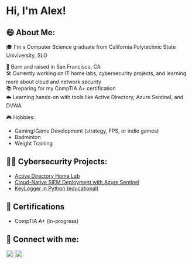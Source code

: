 <h1>Hi, I'm Alex! </h1> 

<h2>😄 About Me:</h2>
🎓 I'm a Computer Science graduate from California Polytechnic State Univiversity, SLO  

🌆 Born and raised in San Francisco, CA  
🛠️ Currently working on IT home labs, cybersecurity projects, and learning more about cloud and network security  
📚 Preparing for my CompTIA A+ certification  
☁️ Learning hands-on with tools like Active Directory, Azure Sentinel, and DVWA


🎮 Hobbies:
- Gaming/Game Development (strategy, FPS, or indie games)  
- Badminton
- Weight Training

<h2>👨‍💻 Cybersecurity Projects:</h2>

  - [Active Directory Home Lab](https://github.com/Alexjayleung/Active-Directory-Home-Lab)
  - [Cloud-Native SIEM Deployment with Azure Sentinel](https://github.com/Alexjayleung/Azure-Sentinel)
  - [KeyLogger in Python (educational)](https://github.com/Alexjayleung/KeyCapture-Learning-Tool)

<h2>🔭 Certifications</h2>
<ul>
  <li>CompTIA A+ (in-progress)</li>
</ul>

<h2> 🤳 Connect with me:</h2>


[<img align="left" alt="JoshMadakor | LinkedIn" width="22px" src="https://cdn.jsdelivr.net/npm/simple-icons@v3/icons/linkedin.svg" />][linkedin]
[<img align="left" alt="JoshMadakor | Instagram" width="22px" src="https://cdn.jsdelivr.net/npm/simple-icons@v3/icons/instagram.svg" />][instagram]


[instagram]: https://www.instagram.com/alxjayl/
[linkedin]: https://www.linkedin.com/in/alleung21/

<!--
**joshmadakor1/joshmadakor1** is a ✨ _special_ ✨ repository because its `README.md` (this file) appears on your GitHub profile.

Here are some ideas to get you started:

- 🔭 I’m currently working on ...
- 🌱 I’m currently learning ...
- 👯 I’m looking to collaborate on ...
- 🤔 I’m looking for help with ...
- 💬 Ask me about ...
- 📫 How to reach me: ...
- 😄 Pronouns: ...
- ⚡ Fun fact: ...
-->
